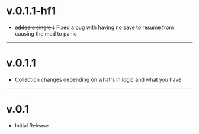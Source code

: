 # v.0.1.1-hf1

- ~~added a single `?`~~ Fixed a bug with having no save to resume from causing the mod to panic 

---
# v.0.1.1

- Collection changes depending on what's in logic and what you have 

---
# v.0.1

- Initial Release